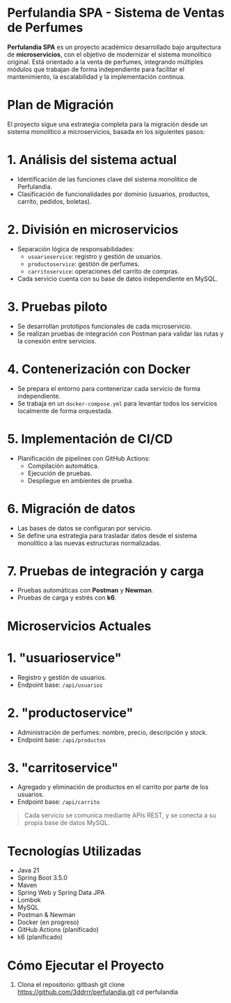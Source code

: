 # Perfulandia SPA - Sistema de Ventas de Perfumes

**Perfulandia SPA** es un proyecto académico desarrollado bajo arquitectura de **microservicios**,
con el objetivo de modernizar el sistema monolítico original. Está orientado a la venta de perfumes, 
integrando múltiples módulos que trabajan de forma independiente para facilitar el mantenimiento, la escalabilidad y la implementación continua.


# Plan de Migración

El proyecto sigue una estrategia completa para la migración desde un sistema monolítico a microservicios, basada en los siguientes pasos:


# 1. Análisis del sistema actual
- Identificación de las funciones clave del sistema monolítico de Perfulandia.
- Clasificación de funcionalidades por dominio (usuarios, productos, carrito, pedidos, boletas).

# 2. División en microservicios
- Separación lógica de responsabilidades:
  - `usuarioservice`: registro y gestión de usuarios.
  - `productoservice`: gestión de perfumes.
  - `carritoservice`: operaciones del carrito de compras.
- Cada servicio cuenta con su base de datos independiente en MySQL.

# 3. Pruebas piloto
- Se desarrollan prototipos funcionales de cada microservicio.
- Se realizan pruebas de integración con Postman para validar las rutas y la conexión entre servicios.

# 4. Contenerización con Docker
- Se prepara el entorno para contenerizar cada servicio de forma independiente.
- Se trabaja en un `docker-compose.yml` para levantar todos los servicios localmente de forma orquestada.

# 5. Implementación de CI/CD
- Planificación de pipelines con GitHub Actions:
  - Compilación automática.
  - Ejecución de pruebas.
  - Despliegue en ambientes de prueba.

# 6. Migración de datos
- Las bases de datos se configuran por servicio.
- Se define una estrategia para trasladar datos desde el sistema monolítico a las nuevas estructuras normalizadas.

# 7. Pruebas de integración y carga
- Pruebas automáticas con **Postman** y **Newman**.
- Pruebas de carga y estrés con **k6**.



# Microservicios Actuales

# 1. "usuarioservice"
- Registro y gestión de usuarios.
- Endpoint base: `/api/usuarios`

# 2. "productoservice"
- Administración de perfumes: nombre, precio, descripción y stock.
- Endpoint base: `/api/productos`

# 3. "carritoservice"
- Agregado y eliminación de productos en el carrito por parte de los usuarios.
- Endpoint base: `/api/carrito`

> Cada servicio se comunica mediante APIs REST, y se conecta a su propia base de datos MySQL.



# Tecnologías Utilizadas

- Java 21
- Spring Boot 3.5.0
- Maven
- Spring Web y Spring Data JPA
- Lombok
- MySQL
- Postman & Newman
- Docker (en progreso)
- GitHub Actions (planificado)
- k6 (planificado)


# Cómo Ejecutar el Proyecto

1. Clona el repositorio:
gitbash
git clone https://github.com/3ddrrr/perfulandia.git
cd perfulandia
